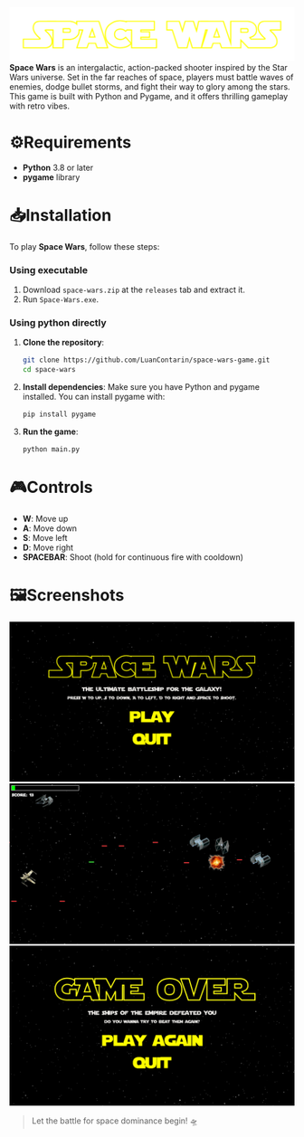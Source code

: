 ![Space Wars Logo](assets/images/logo.png)
**Space Wars** is an intergalactic, action-packed shooter inspired by the Star Wars universe. Set in the far reaches of space, players must battle waves of enemies, dodge bullet storms, and fight their way to glory among the stars. This game is built with Python and Pygame, and it offers thrilling gameplay with retro vibes.

# ⚙️Requirements
- **Python** 3.8 or later
- **pygame** library

# 📥Installation
To play **Space Wars**, follow these steps:

### Using executable
1. Download `space-wars.zip` at the `releases` tab and extract it.
1. Run `Space-Wars.exe`.

### Using python directly
1. **Clone the repository**:
   ```bash
   git clone https://github.com/LuanContarin/space-wars-game.git
   cd space-wars
   ```
2. **Install dependencies**: Make sure you have Python and pygame installed. You can install pygame with:
    ```bash
    pip install pygame
    ```
3. **Run the game**:
    ```bash
    python main.py
    ```

# 🎮Controls
- **W**: Move up
- **A**: Move down
- **S**: Move left
- **D**: Move right
- **SPACEBAR**: Shoot (hold for continuous fire with cooldown)

# 🖼️Screenshots
![Screenshot_1](screenshots/preview_1.png)
![Screenshot_2](screenshots/preview_2.png)
![Screenshot_3](screenshots/preview_3.png)

> Let the battle for space dominance begin! 🛸
